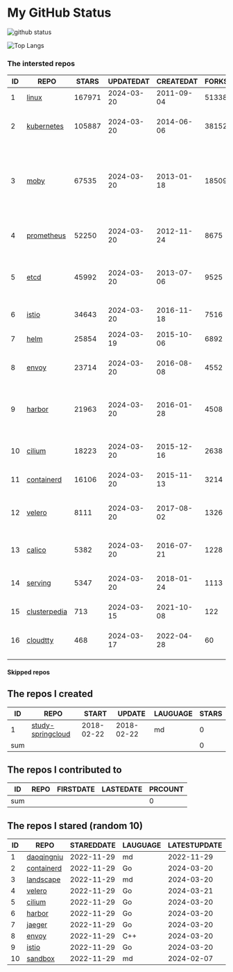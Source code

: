 # My GitHub Status

<img src="https://github-readme-stats-1.yihong0618.vercel.app/api?username=daoqingniu&show_icons=true&&&hide_title=true&count_private=true" alt="github status" />

![Top Langs](https://github-readme-stats-1.yihong0618.vercel.app/api/top-langs/?username=daoqingniu&layout=compact)

<!--START_SECTION:github_repos-->
### The intersted repos
| ID |                              REPO                               | STARS  | UPDATEDAT  | CREATEDAT  | FORKSCOUNT |                                                DESCRIPTIONS                                                |
|----|-----------------------------------------------------------------|--------|------------|------------|------------|------------------------------------------------------------------------------------------------------------|
|  1 | [linux](https://github.com/torvalds/linux)                      | 167971 | 2024-03-20 | 2011-09-04 |      51338 | Linux kernel source tree                                                                                   |
|  2 | [kubernetes](https://github.com/kubernetes/kubernetes)          | 105887 | 2024-03-20 | 2014-06-06 |      38152 | Production-Grade Container Scheduling and Management                                                       |
|  3 | [moby](https://github.com/moby/moby)                            |  67535 | 2024-03-20 | 2013-01-18 |      18509 | The Moby Project - a collaborative project for the container ecosystem to assemble container-based systems |
|  4 | [prometheus](https://github.com/prometheus/prometheus)          |  52250 | 2024-03-20 | 2012-11-24 |       8675 | The Prometheus monitoring system and time series database.                                                 |
|  5 | [etcd](https://github.com/etcd-io/etcd)                         |  45992 | 2024-03-20 | 2013-07-06 |       9525 | Distributed reliable key-value store for the most critical data of a distributed system                    |
|  6 | [istio](https://github.com/istio/istio)                         |  34643 | 2024-03-20 | 2016-11-18 |       7516 | Connect, secure, control, and observe services.                                                            |
|  7 | [helm](https://github.com/helm/helm)                            |  25854 | 2024-03-19 | 2015-10-06 |       6892 | The Kubernetes Package Manager                                                                             |
|  8 | [envoy](https://github.com/envoyproxy/envoy)                    |  23714 | 2024-03-20 | 2016-08-08 |       4552 | Cloud-native high-performance edge/middle/service proxy                                                    |
|  9 | [harbor](https://github.com/goharbor/harbor)                    |  21963 | 2024-03-20 | 2016-01-28 |       4508 | An open source trusted cloud native registry project that stores, signs, and scans content.                |
| 10 | [cilium](https://github.com/cilium/cilium)                      |  18223 | 2024-03-20 | 2015-12-16 |       2638 | eBPF-based Networking, Security, and Observability                                                         |
| 11 | [containerd](https://github.com/containerd/containerd)          |  16106 | 2024-03-20 | 2015-11-13 |       3214 | An open and reliable container runtime                                                                     |
| 12 | [velero](https://github.com/vmware-tanzu/velero)                |   8111 | 2024-03-20 | 2017-08-02 |       1326 | Backup and migrate Kubernetes applications and their persistent volumes                                    |
| 13 | [calico](https://github.com/projectcalico/calico)               |   5382 | 2024-03-20 | 2016-07-21 |       1228 | Cloud native networking and network security                                                               |
| 14 | [serving](https://github.com/knative/serving)                   |   5347 | 2024-03-20 | 2018-01-24 |       1113 | Kubernetes-based, scale-to-zero, request-driven compute                                                    |
| 15 | [clusterpedia](https://github.com/clusterpedia-io/clusterpedia) |    713 | 2024-03-15 | 2021-10-08 |        122 | The Encyclopedia of Kubernetes clusters                                                                    |
| 16 | [cloudtty](https://github.com/cloudtty/cloudtty)                |    468 | 2024-03-17 | 2022-04-28 |         60 | A Friendly Kubernetes CloudShell (Web Terminal) !                                                          |



#### Skipped repos
<!--END_SECTION:github_repos-->

<!--START_SECTION:my_github-->
## The repos I created
| ID  |                                 REPO                                 |   START    |   UPDATE   | LAUGUAGE | STARS |
|-----|----------------------------------------------------------------------|------------|------------|----------|-------|
|   1 | [study-springcloud](https://github.com/daoqingniu/study-springcloud) | 2018-02-22 | 2018-02-22 | md       |     0 |
| sum |                                                                      |            |            |          |     0 |

## The repos I contributed to
| ID  | REPO | FIRSTDATE | LASTEDATE | PRCOUNT |
|-----|------|-----------|-----------|---------|
| sum |      |           |           |       0 |

## The repos I stared (random 10)
| ID |                          REPO                          | STAREDDATE | LAUGUAGE | LATESTUPDATE |
|----|--------------------------------------------------------|------------|----------|--------------|
|  1 | [daoqingniu](https://github.com/daoqingniu/daoqingniu) | 2022-11-29 | md       | 2022-11-29   |
|  2 | [containerd](https://github.com/containerd/containerd) | 2022-11-29 | Go       | 2024-03-20   |
|  3 | [landscape](https://github.com/cncf/landscape)         | 2022-11-29 | md       | 2024-03-20   |
|  4 | [velero](https://github.com/vmware-tanzu/velero)       | 2022-11-29 | Go       | 2024-03-21   |
|  5 | [cilium](https://github.com/cilium/cilium)             | 2022-11-29 | Go       | 2024-03-20   |
|  6 | [harbor](https://github.com/goharbor/harbor)           | 2022-11-29 | Go       | 2024-03-20   |
|  7 | [jaeger](https://github.com/jaegertracing/jaeger)      | 2022-11-29 | Go       | 2024-03-20   |
|  8 | [envoy](https://github.com/envoyproxy/envoy)           | 2022-11-29 | C++      | 2024-03-20   |
|  9 | [istio](https://github.com/istio/istio)                | 2022-11-29 | Go       | 2024-03-20   |
| 10 | [sandbox](https://github.com/cncf/sandbox)             | 2022-11-29 | md       | 2024-02-07   |

<!--END_SECTION:my_github-->
